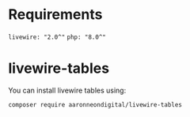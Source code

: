 # Requirements
`livewire: "2.0^"`
`php: "8.0^"`

# livewire-tables
You can install livewire tables using:
```bash
composer require aaronneondigital/livewire-tables
```
